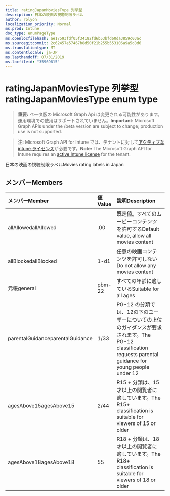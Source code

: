 ```yaml
---
title: ratingJapanMoviesType 列挙型
description: 日本の映画の視聴制限ラベル
author: rolyon
localization_priority: Normal
ms.prod: Intune
doc_type: enumPageType
ms.openlocfilehash: ae17593fdf05f34182fd6b53bfd60da3859c03ac
ms.sourcegitcommit: 2c62457e57467b8d50f21b255b553106a9a5d8d6
ms.translationtype: MT
ms.contentlocale: ja-JP
ms.lasthandoff: 07/31/2019
ms.locfileid: "35969815"
---
```

# <a name="ratingjapanmoviestype-enum-type"></a><span data-ttu-id="bd968-103">ratingJapanMoviesType 列挙型</span><span class="sxs-lookup"><span data-stu-id="bd968-103">ratingJapanMoviesType enum type</span></span>

> <span data-ttu-id="bd968-104">**重要:** ベータ版の Microsoft Graph Api は変更される可能性があります。運用環境での使用はサポートされていません。</span><span class="sxs-lookup"><span data-stu-id="bd968-104">**Important:** Microsoft Graph APIs under the /beta version are subject to change; production use is not supported.</span></span>

> <span data-ttu-id="bd968-105">**注:** Microsoft Graph API for Intune では、テナントに対して[アクティブな intune ライセンス](https://go.microsoft.com/fwlink/?linkid=839381)が必要です。</span><span class="sxs-lookup"><span data-stu-id="bd968-105">**Note:** The Microsoft Graph API for Intune requires an [active Intune license](https://go.microsoft.com/fwlink/?linkid=839381) for the tenant.</span></span>

<span data-ttu-id="bd968-106">日本の映画の視聴制限ラベル</span><span class="sxs-lookup"><span data-stu-id="bd968-106">Movies rating labels in Japan</span></span>

## <a name="members"></a><span data-ttu-id="bd968-107">メンバー</span><span class="sxs-lookup"><span data-stu-id="bd968-107">Members</span></span>
|<span data-ttu-id="bd968-108">メンバー</span><span class="sxs-lookup"><span data-stu-id="bd968-108">Member</span></span>|<span data-ttu-id="bd968-109">値</span><span class="sxs-lookup"><span data-stu-id="bd968-109">Value</span></span>|<span data-ttu-id="bd968-110">説明</span><span class="sxs-lookup"><span data-stu-id="bd968-110">Description</span></span>|
|:---|:---|:---|
|<span data-ttu-id="bd968-111">allAllowed</span><span class="sxs-lookup"><span data-stu-id="bd968-111">allAllowed</span></span>|<span data-ttu-id="bd968-112">.0</span><span class="sxs-lookup"><span data-stu-id="bd968-112">0</span></span>|<span data-ttu-id="bd968-113">既定値。すべてのムービーコンテンツを許可する</span><span class="sxs-lookup"><span data-stu-id="bd968-113">Default value, allow all movies content</span></span>|
|<span data-ttu-id="bd968-114">allBlocked</span><span class="sxs-lookup"><span data-stu-id="bd968-114">allBlocked</span></span>|<span data-ttu-id="bd968-115">1-d</span><span class="sxs-lookup"><span data-stu-id="bd968-115">1</span></span>|<span data-ttu-id="bd968-116">任意の映画コンテンツを許可しない</span><span class="sxs-lookup"><span data-stu-id="bd968-116">Do not allow any movies content</span></span>|
|<span data-ttu-id="bd968-117">元帳</span><span class="sxs-lookup"><span data-stu-id="bd968-117">general</span></span>|<span data-ttu-id="bd968-118">pbm-2</span><span class="sxs-lookup"><span data-stu-id="bd968-118">2</span></span>|<span data-ttu-id="bd968-119">すべての年齢に適している</span><span class="sxs-lookup"><span data-stu-id="bd968-119">Suitable for all ages</span></span>|
|<span data-ttu-id="bd968-120">parentalGuidance</span><span class="sxs-lookup"><span data-stu-id="bd968-120">parentalGuidance</span></span>|<span data-ttu-id="bd968-121">1/3</span><span class="sxs-lookup"><span data-stu-id="bd968-121">3</span></span>|<span data-ttu-id="bd968-122">PG-12 の分類では、12の下のユーザーについての上位のガイダンスが要求されます。</span><span class="sxs-lookup"><span data-stu-id="bd968-122">The PG-12 classification requests parental guidance for young people under 12</span></span>|
|<span data-ttu-id="bd968-123">agesAbove15</span><span class="sxs-lookup"><span data-stu-id="bd968-123">agesAbove15</span></span>|<span data-ttu-id="bd968-124">2/4</span><span class="sxs-lookup"><span data-stu-id="bd968-124">4</span></span>|<span data-ttu-id="bd968-125">R15 + 分類は、15才以上の閲覧者に適しています。</span><span class="sxs-lookup"><span data-stu-id="bd968-125">The R15+ classification is suitable for viewers of 15 or older</span></span>|
|<span data-ttu-id="bd968-126">agesAbove18</span><span class="sxs-lookup"><span data-stu-id="bd968-126">agesAbove18</span></span>|<span data-ttu-id="bd968-127">5</span><span class="sxs-lookup"><span data-stu-id="bd968-127">5</span></span>|<span data-ttu-id="bd968-128">R18 + 分類は、18才以上の閲覧者に適しています。</span><span class="sxs-lookup"><span data-stu-id="bd968-128">The R18+ classification is suitable for viewers of 18 or older</span></span>|





